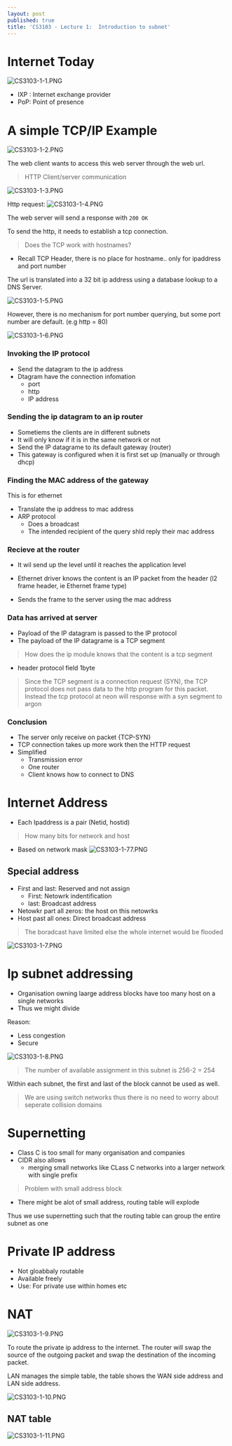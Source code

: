 ```yaml
---
layout: post
published: true
title: 'CS3103 - Lecture 1:  Introduction to subnet'
---
```

# Internet Today
![CS3103-1-1.PNG]({{site.baseurl}}/img/CS3103-1-1.PNG)

- IXP : Internet exchange provider
- PoP: Point of presence

# A simple TCP/IP Example
![CS3103-1-2.PNG]({{site.baseurl}}/img/CS3103-1-2.PNG)

The web client wants to access this web server through the web url.
> HTTP Client/server communication

![CS3103-1-3.PNG]({{site.baseurl}}/img/CS3103-1-3.PNG)

Http request:
![CS3103-1-4.PNG]({{site.baseurl}}/img/CS3103-1-4.PNG)

The web server will send a response with `200 OK`

To send the http, it needs to establish a tcp connection.

> Does the TCP work with hostnames? 
- Recall TCP Header, there is no place for hostname.. only for ipaddress and port number


The url is translated into a 32 bit ip address using a database lookup to a DNS Server.

![CS3103-1-5.PNG]({{site.baseurl}}/img/CS3103-1-5.PNG)

However, there is no mechanism for port number querying, but some port number are default. (e.g http = 80)

![CS3103-1-6.PNG]({{site.baseurl}}/img/CS3103-1-6.PNG)


### Invoking the IP protocol
- Send the datagram to the ip address
- Dtagram have the connection infomation
	- port
    - http
    - IP address
    
### Sending the ip datagram to an ip router
- Sometiems the clients are in different subnets
- It will only know if it is in the same network or not
- Send the IP datagrame to its default gateway (router)
- This gateway is configured when it is first set up (manually or through dhcp)

### Finding the MAC address of the gateway
This is for ethernet
- Translate the ip address to mac address
- ARP protocol
	- Does a broadcast
    - The intended recipient of the query shld reply their mac address
### Recieve at the router
- It wil send up the level until it reaches the application level
- Ethernet driver knows the content is an IP packet from the header (l2 frame header, ie Ethernet frame type)

- Sends the frame to the server using the mac address

### Data has arrived at server
- Payload of the IP datagram is passed to the IP protocol
- The payload of the IP datagrame is a TCP segment

> How does the ip module knows that the content is a tcp segment
- header protocol field 1byte


> Since the TCP segment is a connection request (SYN), the TCP protocol does not pass data to the http program for this packet. Instead the tcp protocol at neon will response with a syn segment to argon


### Conclusion
- The server only receive on packet {TCP-SYN}
- TCP connection takes up more work then the HTTP request
- Simplified
	- Transmission error
    - One router
    - Client knows how to connect to DNS


# Internet Address
- Each Ipaddress is a pair (Netid, hostid)

> How many bits for network and host
- Based on network mask
![CS3103-1-77.PNG]({{site.baseurl}}/img/CS3103-1-77.PNG)


## Special address
- First and last: Reserved and not assign
	- First: Netowrk indentification
    - last: Broadcast address
- Netowkr part all zeros: the host on this netowrks
- Host past all ones: Direct broadcast address

> The boradcast have limited else the whole internet would be flooded

![CS3103-1-7.PNG]({{site.baseurl}}/img/CS3103-1-7.PNG)


# Ip subnet addressing
- Organisation owning laarge address blocks have too many host on a single networks
- Thus we might divide 

Reason:
- Less congestion
- Secure


![CS3103-1-8.PNG]({{site.baseurl}}/img/CS3103-1-8.PNG)

>The number of available assignment in this subnet is 256-2 = 254

Within each subnet, the first and last of the block cannot be used as well. 

> We are using switch networks thus there is no need to worry about seperate collision domains


# Supernetting
- Class C is too small for many organisation and companies
- CIDR also allows
	- merging small networks like CLass C networks into a larger network with single prefix

> Problem with small address block
- There might be alot of small address, routing table will explode

Thus we use supernetting such that the routing table can group the entire subnet as one


# Private IP address
- Not gloabbaly routable 
- Available freely
- Use: For private use within homes etc

# NAT
![CS3103-1-9.PNG]({{site.baseurl}}/img/CS3103-1-9.PNG)

To route the private ip address to the internet.
The router will swap the source of the outgoing packet and swap the destination of the incoming packet.

LAN manages the simple table, the table shows the WAN side address and LAN side address.


![CS3103-1-10.PNG]({{site.baseurl}}/img/CS3103-1-10.PNG)


## NAT table
![CS3103-1-11.PNG]({{site.baseurl}}/img/CS3103-1-11.PNG)
